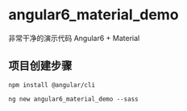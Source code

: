 # angular6_material_demo
非常干净的演示代码 Angular6 + Material

## 项目创建步骤

````
npm install @angular/cli
````
````
ng new angular6_material_demo --sass
````
